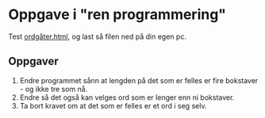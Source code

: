 # Oppgave i "ren programmering"

Test <a href="ordgåter.html">ordgåter.html</a>, og last så filen ned på din egen pc.

## Oppgaver

1. Endre programmet sånn at lengden på det som er felles er fire bokstaver - og ikke
tre som nå.
1. Endre så det også kan velges ord som er lenger enn ni bokstaver.  
1. Ta bort kravet om at  det som er felles er et ord i seg selv. 


